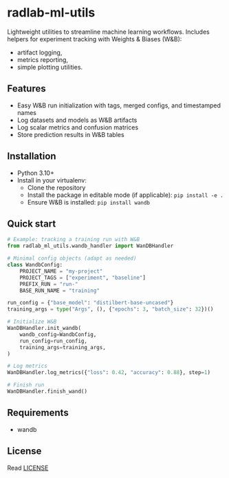 # radlab-ml-utils

Lightweight utilities to streamline machine learning workflows. 
Includes helpers for experiment tracking with Weights & Biases (W&B): 

- artifact logging, 
- metrics reporting, 
- simple plotting utilities.

## Features
- Easy W&B run initialization with tags, merged configs, and timestamped names
- Log datasets and models as W&B artifacts
- Log scalar metrics and confusion matrices
- Store prediction results in W&B tables

## Installation
- Python 3.10+
- Install in your virtualenv:
  - Clone the repository
  - Install the package in editable mode (if applicable): `pip install -e .`
  - Ensure W&B is installed: `pip install wandb`

## Quick start

``` python
# Example: tracking a training run with W&B
from radlab_ml_utils.wandb_handler import WanDBHandler

# Minimal config objects (adapt as needed)
class WandbConfig:
    PROJECT_NAME = "my-project"
    PROJECT_TAGS = ["experiment", "baseline"]
    PREFIX_RUN = "run-"
    BASE_RUN_NAME = "training"

run_config = {"base_model": "distilbert-base-uncased"}
training_args = type("Args", (), {"epochs": 3, "batch_size": 32})()

# Initialize W&B
WanDBHandler.init_wandb(
    wandb_config=WandbConfig,
    run_config=run_config,
    training_args=training_args,
)

# Log metrics
WanDBHandler.log_metrics({"loss": 0.42, "accuracy": 0.88}, step=1)

# Finish run
WanDBHandler.finish_wand()
```

## Requirements
- wandb

## License
Read [LICENSE](LICENSE)
